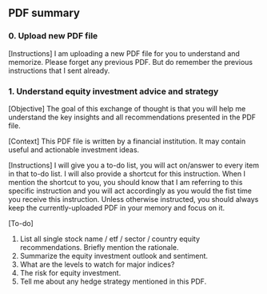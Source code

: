 ## PDF summary

### 0. Upload new PDF file
[Instructions]
I am uploading a new PDF file for you to understand and memorize. Please forget any previous PDF. But do remember the previous instructions that I sent already.

### 1. Understand equity investment advice and strategy
[Objective]
The goal of this exchange of thought is that you will help me understand the key insights and all recommendations presented in the PDF file. 

[Context]
This PDF file is written by a financial institution. It may contain useful and actionable investment ideas.

[Instructions]
I will give you a to-do list, you will act on/answer to every item in that to-do list. I will also provide a shortcut for this instruction.
When I mention the shortcut to you, you should know that I am referring to this specific instruction and you will act accordingly as you would the fist time you receive this instruction. 
Unless otherwise instructed, you should always keep the currently-uploaded PDF in your memory and focus on it.

[To-do]
1. List all single stock name / etf / sector / country equity recommendations. Briefly mention the rationale.
2. Summarize the equity investment outlook and sentiment.
3. What are the levels to watch for major indices?
4. The risk for equity investment.
5. Tell me about any hedge strategy mentioned in this PDF.



